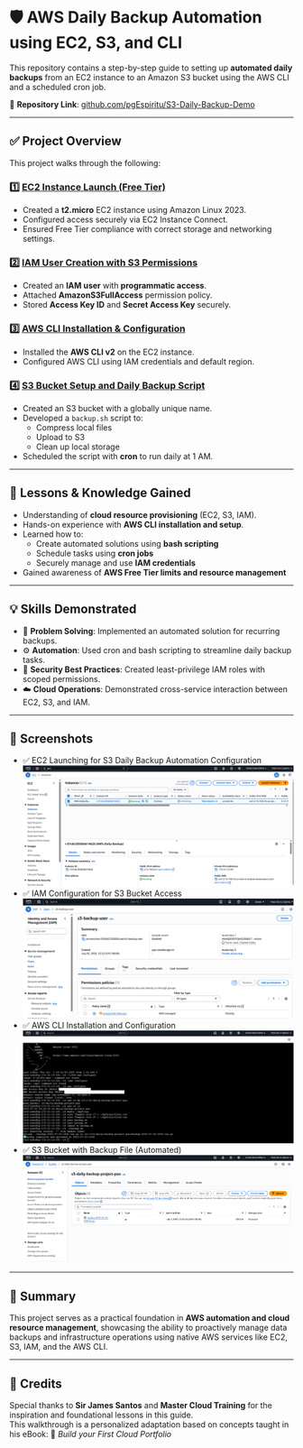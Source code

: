 # 🛡️ AWS Daily Backup Automation using EC2, S3, and CLI

This repository contains a step-by-step guide to setting up **automated daily backups** from an EC2 instance to an Amazon S3 bucket using the AWS CLI and a scheduled cron job.

📁 **Repository Link**: [github.com/pgEspiritu/S3-Daily-Backup-Demo](https://github.com/pgEspiritu/S3-Daily-Backup-Demo)  

---

## ✅ Project Overview

This project walks through the following:

### 1️⃣ [EC2 Instance Launch (Free Tier)](EC2-Launching-For-S3-Daily-Backup.md)

- Created a **t2.micro** EC2 instance using Amazon Linux 2023.
- Configured access securely via EC2 Instance Connect.
- Ensured Free Tier compliance with correct storage and networking settings.

### 2️⃣ [IAM User Creation with S3 Permissions](Creating-IAM-for-S3.md)

- Created an **IAM user** with **programmatic access**.
- Attached **AmazonS3FullAccess** permission policy.
- Stored **Access Key ID** and **Secret Access Key** securely.

### 3️⃣ [AWS CLI Installation & Configuration](CLI-Configuration.md)

- Installed the **AWS CLI v2** on the EC2 instance.
- Configured AWS CLI using IAM credentials and default region.

### 4️⃣ [S3 Bucket Setup and Daily Backup Script](Creating-S3-With-Daily-Backup-Config.md)

- Created an S3 bucket with a globally unique name.
- Developed a `backup.sh` script to:
  - Compress local files
  - Upload to S3
  - Clean up local storage
- Scheduled the script with **cron** to run daily at 1 AM.

---

## 🧠 Lessons & Knowledge Gained

- Understanding of **cloud resource provisioning** (EC2, S3, IAM).
- Hands-on experience with **AWS CLI installation and setup**.
- Learned how to:
  - Create automated solutions using **bash scripting**
  - Schedule tasks using **cron jobs**
  - Securely manage and use **IAM credentials**
- Gained awareness of **AWS Free Tier limits and resource management**

---

## 💡 Skills Demonstrated

- 🔁 **Problem Solving**: Implemented an automated solution for recurring backups.
- ⚙️ **Automation**: Used cron and bash scripting to streamline daily backup tasks.
- 🔐 **Security Best Practices**: Created least-privilege IAM roles with scoped permissions.
- ☁️ **Cloud Operations**: Demonstrated cross-service interaction between EC2, S3, and IAM.

---

## 📸 Screenshots

- ✅ EC2 Launching for S3 Daily Backup Automation Configuration
  ![EC2 Launching for S3 Daily Backup Automation Configuration](images/EC2-Instance-For-S3-Backup.png)
- ✅ IAM Configuration for S3 Bucket Access
  ![IAM Configuration for S3 Bucket Access](images/IAM-User-For-S3-Backup.png)
- ✅ AWS CLI Installation and Configuration
  ![AWS CLI Installation and Configuration](images/AWS-CLI-Configuration-Via-EC2-Connect.png)
- ✅ S3 Bucket with Backup File (Automated)
  ![S3 Bucket with Backup File (Automated)](images/s3-bucket-with-backup-uploaded.png)

---

## 📌 Summary

This project serves as a practical foundation in **AWS automation and cloud resource management**, showcasing the ability to proactively manage data backups and infrastructure operations using native AWS services like EC2, S3, IAM, and the AWS CLI.

---

## 🏅 Credits

Special thanks to **Sir James Santos** and **Master Cloud Training** for the inspiration and foundational lessons in this guide.  
This walkthrough is a personalized adaptation based on concepts taught in his eBook: 📘 *Build your First Cloud Portfolio*

